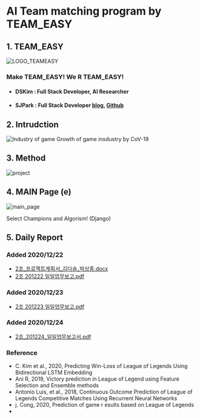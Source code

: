 # AI Team matching program by TEAM_EASY

## 1. TEAM_EASY
![LOGO_TEAMEASY](https://user-images.githubusercontent.com/72715298/103052864-e3172a80-45dc-11eb-9905-78342f32cf9c.png)
    
### Make TEAM_EASY!  We R TEAM_EASY!     

+ #### __DSKim :  Full Stack Developer, AI Researcher__     
+ #### SJPark : Full Stack Developer [blog](https://blog.naver.com/psajo), [Github](https://github.com/psajo)     
     
     
     
## 2. Intrudction
![Industry of game](https://user-images.githubusercontent.com/72715298/103056017-1f4b8a80-45df-11eb-947d-f23b08fe1764.jpg)
Growth of game insdustry by CoV-19     
    
    

## 3. Method
![project](https://user-images.githubusercontent.com/72715298/103055806-97658080-45de-11eb-96c6-548919761430.jpg)     
     
     


## 4. MAIN Page (e)
![main_page](https://user-images.githubusercontent.com/72715298/103055616-19a17500-45de-11eb-99b5-5e70ab569972.jpg)

Select Champions and Algorism! (Django)     


## 5. Daily Report    
### Added 2020/12/22
+ [2조_프로젝트계획서_김다슬_박상종.docx](https://github.com/AstronomerDS/TEAM_EASY/files/5744195/2._._._.docx)    
+ [2조 201222 일일업무보고.pdf](https://github.com/AstronomerDS/TEAM_EASY/files/5744885/2.201222.pdf)
    
        
### Added 2020/12/23   
+ [2조 201223 일일업무보고.pdf](https://github.com/AstronomerDS/TEAM_EASY/files/5744889/2.201223.pdf)      
    
### Added 2020/12/24     
+ [2조_201224_일일업무보고서.pdf](https://github.com/AstronomerDS/TEAM_EASY/files/5744891/2._201224_.pdf)    
     
     
     

### Reference
+ C. Kim et al., 2020, Predicting Win-Loss of League of Legends Using Bidirectional LSTM Embedding   
+ Ani R, 2019, Victory prediction in League of Legend using Feature Selection and Ensemble methods   
+ Antonio Luis, et al., 2018, Continuous Outcome Prediction of League of Legends Competitive Matches Using Recurrent Neural Networks   
+ j. Cong, 2020, Prediction of game r esults based on League of Legends
+ 
    
      
     
